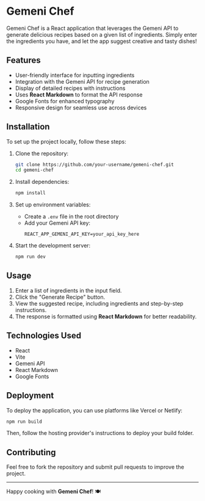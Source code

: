 # Gemeni Chef

Gemeni Chef is a React application that leverages the Gemeni API to generate delicious recipes based on a given list of ingredients. Simply enter the ingredients you have, and let the app suggest creative and tasty dishes!

## Features

- User-friendly interface for inputting ingredients
- Integration with the Gemeni API for recipe generation
- Display of detailed recipes with instructions
- Uses **React Markdown** to format the API response
- Google Fonts for enhanced typography
- Responsive design for seamless use across devices

## Installation

To set up the project locally, follow these steps:

1. Clone the repository:

   ```sh
   git clone https://github.com/your-username/gemeni-chef.git
   cd gemeni-chef
   ```

2. Install dependencies:

   ```sh
   npm install
   ```

3. Set up environment variables:

   - Create a `.env` file in the root directory
   - Add your Gemeni API key:
     ```env
     REACT_APP_GEMENI_API_KEY=your_api_key_here
     ```

4. Start the development server:

   ```sh
   npm run dev
   ```

## Usage

1. Enter a list of ingredients in the input field.
2. Click the "Generate Recipe" button.
3. View the suggested recipe, including ingredients and step-by-step instructions.
4. The response is formatted using **React Markdown** for better readability.

## Technologies Used

- React
- Vite
- Gemeni API
- React Markdown
- Google Fonts

## Deployment

To deploy the application, you can use platforms like Vercel or Netlify:

```sh
npm run build
```

Then, follow the hosting provider's instructions to deploy your build folder.

## Contributing

Feel free to fork the repository and submit pull requests to improve the project.


---

Happy cooking with **Gemeni Chef**! 🍽️

